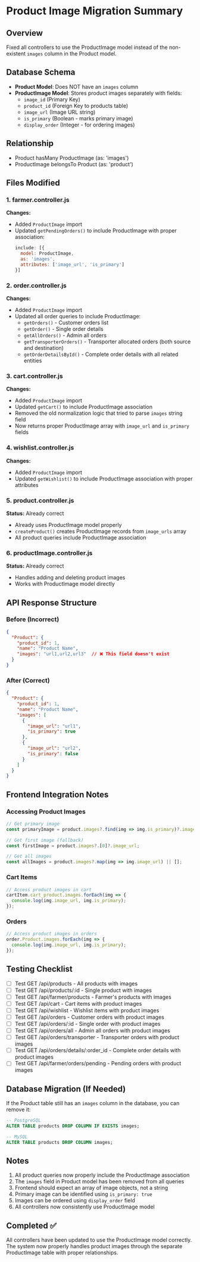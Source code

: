 # Product Image Migration Summary

## Overview
Fixed all controllers to use the ProductImage model instead of the non-existent `images` column in the Product model.

## Database Schema
- **Product Model**: Does NOT have an `images` column
- **ProductImage Model**: Stores product images separately with fields:
  - `image_id` (Primary Key)
  - `product_id` (Foreign Key to products table)
  - `image_url` (Image URL string)
  - `is_primary` (Boolean - marks primary image)
  - `display_order` (Integer - for ordering images)

## Relationship
- Product hasMany ProductImage (as: 'images')
- ProductImage belongsTo Product (as: 'product')

## Files Modified

### 1. farmer.controller.js
**Changes:**
- Added `ProductImage` import
- Updated `getPendingOrders()` to include ProductImage with proper association:
  ```javascript
  include: [{
    model: ProductImage,
    as: 'images',
    attributes: ['image_url', 'is_primary']
  }]
  ```

### 2. order.controller.js
**Changes:**
- Added `ProductImage` import
- Updated all order queries to include ProductImage:
  - `getOrders()` - Customer orders list
  - `getOrder()` - Single order details
  - `getAllOrders()` - Admin all orders
  - `getTransporterOrders()` - Transporter allocated orders (both source and destination)
  - `getOrderDetailsById()` - Complete order details with all related entities

### 3. cart.controller.js
**Changes:**
- Added `ProductImage` import
- Updated `getCart()` to include ProductImage association
- Removed the old normalization logic that tried to parse `images` string field
- Now returns proper ProductImage array with `image_url` and `is_primary` fields

### 4. wishlist.controller.js
**Changes:**
- Added `ProductImage` import
- Updated `getWishlist()` to include ProductImage association with proper attributes

### 5. product.controller.js
**Status:** Already correct
- Already uses ProductImage model properly
- `createProduct()` creates ProductImage records from `image_urls` array
- All product queries include ProductImage association

### 6. productImage.controller.js
**Status:** Already correct
- Handles adding and deleting product images
- Works with ProductImage model directly

## API Response Structure

### Before (Incorrect)
```json
{
  "Product": {
    "product_id": 1,
    "name": "Product Name",
    "images": "url1,url2,url3"  // ❌ This field doesn't exist
  }
}
```

### After (Correct)
```json
{
  "Product": {
    "product_id": 1,
    "name": "Product Name",
    "images": [
      {
        "image_url": "url1",
        "is_primary": true
      },
      {
        "image_url": "url2",
        "is_primary": false
      }
    ]
  }
}
```

## Frontend Integration Notes

### Accessing Product Images
```javascript
// Get primary image
const primaryImage = product.images?.find(img => img.is_primary)?.image_url;

// Get first image (fallback)
const firstImage = product.images?.[0]?.image_url;

// Get all images
const allImages = product.images?.map(img => img.image_url) || [];
```

### Cart Items
```javascript
// Access product images in cart
cartItem.cart_product.images.forEach(img => {
  console.log(img.image_url, img.is_primary);
});
```

### Orders
```javascript
// Access product images in orders
order.Product.images.forEach(img => {
  console.log(img.image_url, img.is_primary);
});
```

## Testing Checklist

- [ ] Test GET /api/products - All products with images
- [ ] Test GET /api/products/:id - Single product with images
- [ ] Test GET /api/farmer/products - Farmer's products with images
- [ ] Test GET /api/cart - Cart items with product images
- [ ] Test GET /api/wishlist - Wishlist items with product images
- [ ] Test GET /api/orders - Customer orders with product images
- [ ] Test GET /api/orders/:id - Single order with product images
- [ ] Test GET /api/orders/all - Admin all orders with product images
- [ ] Test GET /api/orders/transporter - Transporter orders with product images
- [ ] Test GET /api/orders/details/:order_id - Complete order details with product images
- [ ] Test GET /api/farmer/orders/pending - Pending orders with product images

## Database Migration (If Needed)

If the Product table still has an `images` column in the database, you can remove it:

```sql
-- PostgreSQL
ALTER TABLE products DROP COLUMN IF EXISTS images;

-- MySQL
ALTER TABLE products DROP COLUMN images;
```

## Notes

1. All product queries now properly include the ProductImage association
2. The `images` field in Product model has been removed from all queries
3. Frontend should expect an array of image objects, not a string
4. Primary image can be identified using `is_primary: true`
5. Images can be ordered using `display_order` field
6. All controllers now consistently use ProductImage model

## Completed ✅

All controllers have been updated to use the ProductImage model correctly. The system now properly handles product images through the separate ProductImage table with proper relationships.
